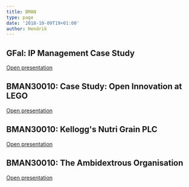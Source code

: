 ```yaml
---
title: BMAN
type: page
date: '2018-10-09T19+01:00'
author: Hendrik
---
```

## GFal: IP Management Case Study
[Open presentation](https://docs.google.com/presentation/d/1AM7Afrx9vxCgqxvnI-fbK4GjPBZJt7WXwm6l_KO9aDI/edit?usp=sharing)

## BMAN30010: Case Study: Open Innovation at LEGO

[Open presentation](https://docs.google.com/presentation/d/1-Q8JVEEShqc_0iRfOeZqRVe-l_cUqlKS81VJsHd_tZU/edit?usp=sharing)

## BMAN30010: Kellogg's Nutri Grain PLC

[Open presentation](https://docs.google.com/presentation/d/1DSrvkKTGS_CfY-NfqbMFtnX2rdU5F2_qNrF4Fo0n5to/edit)

## BMAN30010: The Ambidextrous Organisation

[Open presentation](https://docs.google.com/presentation/d/1kVsTh72LQrl5WqjDW7Q4MM0l2nWxzxRylJhAXxS_TGA/edit?usp=sharing)
